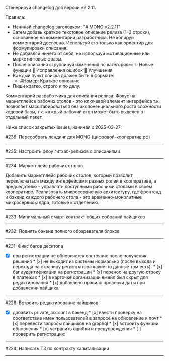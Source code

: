 Сгенерируй changelog для версии v2.2.11.

Правила:
- Начинай changelog заголовком: "# MONO v2.2.11"
- Затем добавь краткое текстовое описание релиза (1–3 строки), основанное на комментарии разработчика. Не копируй комментарий дословно. Используй его только как ориентир для формулировки описания.
- Не добавляй ничего от себя, не используй мотивационные или маркетинговые фразы.
- После описания сгруппируй изменения по категориям:
  ✨ Новые функции
  🐛 Исправления ошибок
  🔧 Улучшения
- Каждый пункт списка должен быть в формате:
  - [#Номер](https://github.com/coopenomics/mono/issues/Номер): Краткое описание
- Пиши кратко, строго и по делу.

Комментарий разработчика для описания релиза:
Фокус на маркетплейсе рабочих столов - это ключевой элемент интерфейса т.к. позволяет масштабироваться без экспоненциального роста сложности кодовой базы, т.к. каждый рабочий стол может быть выделен в отдельный пакет.

Ниже список закрытых issues, начиная с 2025-03-27:

#236: Пересобрать лендинг для MONO (цифровой-кооператив.рф)



---
#235: Настроить флоу гитхаб-релизов с описаниями



---
#234: Маркетплейс рабочих столов

Добавить маркетплейс рабочих столов, который позволит переключаться между интерфейсами разных ролей в кооперативе, а председателю - управлять доступными рабочими столами в своём кооперативе. Реализовать микросервисную архитектуру, где фронтенд и бэкенд каждого рабочего стола - это временно-монолитные микросервисы ядра, готовые к отделению.  

---
#233: Минимальный смарт-контракт общих собраний пайщиков



---
#232: Поднять бэкенд полного обозревателя блоков



---
#231: Фикс багов десктопа

* [x] при регистрации не обновляется состояние после получения решения * [x] не выходит из системы нормально (после выхода и перехода на страницу регистратора какие-то данные там есть).  * [x] баг аудентификации на регистрации * [x] перенос на другую строку в платежах * [x] в карточке организации емейл был скрыт для редактирования * [x] добавлено правило проверки даты при добавлении пайщика

---
#226: Встроить редактирование пайщиков

* [x] добавить private_account в бэкенд * [x] ввести проверку на соответствие имен пользователей в запросе на обновление и почт * [x] перевести запросы пайщиков на graphql * [x] встроить функции обновления * [x] устранить ошибки и предупреждения * [ ] проверить регистрацию

---
#224: Написать ТЗ по контракту капитализации



---
